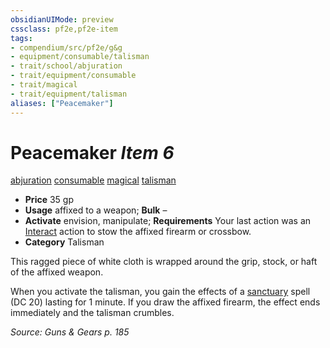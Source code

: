 ```yaml
---
obsidianUIMode: preview
cssclass: pf2e,pf2e-item
tags:
- compendium/src/pf2e/g&g
- equipment/consumable/talisman
- trait/school/abjuration
- trait/equipment/consumable
- trait/magical
- trait/equipment/talisman
aliases: ["Peacemaker"]
---
```

# Peacemaker *Item 6*  
[abjuration](abjuration.md)  [consumable](consumable.md)  [magical](magical.md)  [talisman](talisman.md)  

- **Price** 35 gp
- **Usage** affixed to a weapon; **Bulk** –
- **Activate** envision, manipulate; **Requirements** Your last action was an [Interact](interact.md) action to stow the affixed firearm or crossbow.
- **Category** Talisman

This ragged piece of white cloth is wrapped around the grip, stock, or haft of the affixed weapon.

When you activate the talisman, you gain the effects of a [sanctuary](../../spells/sanctuary.md) spell (DC 20) lasting for 1 minute. If you draw the affixed firearm, the effect ends immediately and the talisman crumbles.

*Source: Guns & Gears p. 185*